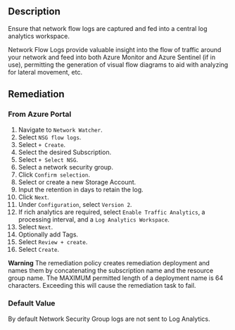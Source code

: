 ## Description

Ensure that network flow logs are captured and fed into a central log analytics workspace.

Network Flow Logs provide valuable insight into the flow of traffic around your network and feed into both Azure Monitor and Azure Sentinel (if in use), permitting the generation of visual flow diagrams to aid with analyzing for lateral movement, etc.

## Remediation

### From Azure Portal

1. Navigate to `Network Watcher`.
2. Select `NSG flow logs`.
3. Select `+ Create`.
4. Select the desired Subscription.
5. Select `+ Select NSG`.
6. Select a network security group.
7. Click `Confirm selection`.
8. Select or create a new Storage Account.
9. Input the retention in days to retain the log.
10. Click `Next`.
11. Under `Configuration`, select `Version 2`.
12. If rich analytics are required, select `Enable Traffic Analytics`, a processing interval, and a `Log Analytics Workspace`.
13. Select `Next`.
14. Optionally add Tags.
15. Select `Review + create`.
16. Select `Create`.

**Warning**
The remediation policy creates remediation deployment and names them by concatenating the subscription name and the resource group name. The MAXIMUM permitted length of a deployment name is 64 characters. Exceeding this will cause the remediation task to fail.

### Default Value

By default Network Security Group logs are not sent to Log Analytics.
